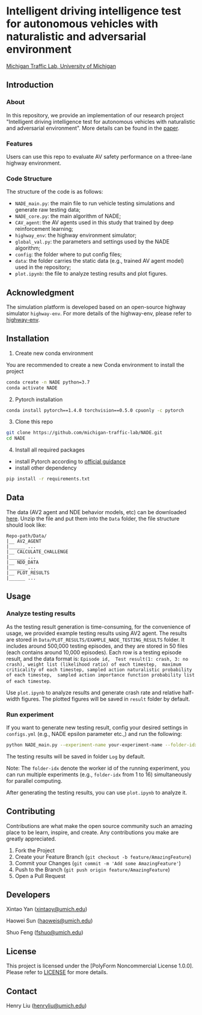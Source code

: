 # Intelligent driving intelligence test for autonomous vehicles with naturalistic and adversarial environment

[Michigan Traffic Lab, University of Michigan](https://traffic.engin.umich.edu/)

## Introduction

### About

In this repository, we provide an implementation of our research project 
"Intelligent driving intelligence test for autonomous vehicles 
with naturalistic and adversarial environment". More details 
can be found in the [paper](https://www.nature.com/articles/s41467-021-21007-8).

### Features

Users can use this repo to evaluate AV safety performance on a three-lane highway environment.

### Code Structure

The structure of the code is as follows:

- `NADE_main.py`: the main file to run vehicle testing simulations and generate raw testing data;
- `NADE_core.py`: the main algorithm of NADE;
- `CAV_agent`: the AV agents used in this study that trained by deep reinforcement learning;
- `highway_env`: the highway environment simulator;
- `global_val.py`: the parameters and settings used by the NADE algorithm;
- `config`: the folder where to put config files;
- `data`: the folder carries the static data (e.g., trained AV agent model) used in the repository;
- `plot.ipynb`: the file to analyze testing results and plot figures.


## Acknowledgment

The simulation platform is developed based on an open-source highway simulator `highway-env`. 
For more details of the highway-env, please refer to [highway-env](https://github.com/eleurent/highway-env).


## Installation

1. Create new conda environment

You are recommended to create a new Conda environment to install the project

```bash
conda create -n NADE python=3.7
conda activate NADE
```

2. Pytorch installation

```bash
conda install pytorch==1.4.0 torchvision==0.5.0 cpuonly -c pytorch
```

3. Clone this repo
```bash
git clone https://github.com/michigan-traffic-lab/NADE.git
cd NADE
```

4. Install all required packages
- install Pytorch according to [official guidance](https://pytorch.org/) 
- install other dependency
```bash
pip install -r requirements.txt
```

## Data

The data (AV2 agent and NDE behavior models, etc) can be downloaded [here](https://intelligent-driving-intelligence-test-for-av-with-nade.s3.amazonaws.com/NADE-data.zip).
Unzip the file and put them into the `Data` folder, the file structure should look like:
```
Repo-path/Data/
|__ AV2_AGENT
|______ ...
|__ CALCULATE_CHALLENGE
|______ ...
|__ NDD_DATA
|______ ...
|__ PLOT_RESULTS
|______ ...
```

## Usage

### Analyze testing results

As the testing result generation is time-consuming, 
for the convenience of usage, we provided example testing results using AV2 agent. The results
are stored in `Data/PLOT_RESULTS/EXAMPLE_NADE_TESTING_RESULTS` folder. It includes around 
500,000 testing episodes, and they are stored in 50 files (each contains around 10,000 episodes).
Each row is a testing episode result, and the data format is:
`Episode id, 
Test result(1: crash, 3: no crash), weight list (likelihood ratio) of each timestep, 
maximum criticality of each timestep, sampled action naturalistic probability of each timestep, 
sampled action importance function probability list of each timestep`.

Use `plot.ipynb` to analyze results and generate crash rate and relative half-width figures. The
plotted figures will be saved in `result` folder by default.

### Run experiment

If you want to generate new testing result, config your desired settings in `configs.yml` (e.g., 
NADE epsilon parameter etc.,) and run the following:

```bash
python NADE_main.py --experiment-name your-experiment-name --folder-idx 1
```
The testing results will be saved in folder `Log` by default.

Note: The `folder-idx` denote the worker id of the running experiment, you can
run multiple experiments (e.g., `folder-idx` from 1 to 16) simultaneously for
parallel computing.

After generating the testing results, you can use `plot.ipynb` to analyze it.  

## Contributing

Contributions are what make the open source community such an amazing place to be learn, inspire, and create. Any contributions you make are greatly appreciated.

1. Fork the Project
2. Create your Feature Branch (`git checkout -b feature/AmazingFeature`)
3. Commit your Changes (`git commit -m 'Add some AmazingFeature'`)
4. Push to the Branch (`git push origin feature/AmazingFeature`)
5. Open a Pull Request

## Developers

Xintao Yan (xintaoy@umich.edu)

Haowei Sun (haoweis@umich.edu)

Shuo Feng (fshuo@umich.edu)

## License

This project is licensed under the [PolyForm Noncommercial License 1.0.0]. Please refer to [LICENSE](https://github.com/michigan-traffic-lab/Naturalistic-and-Adversarial-Driving-Environment/blob/main/LICENSE) for more details.

## Contact

Henry Liu (henryliu@umich.edu)
